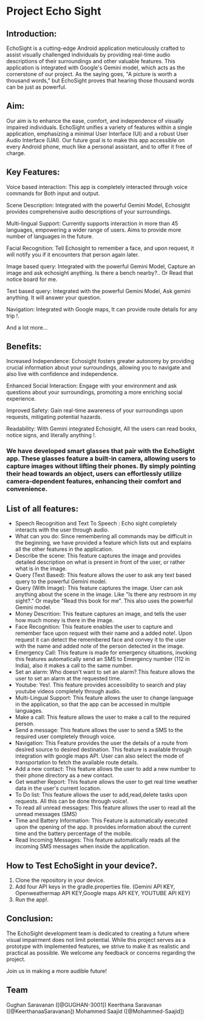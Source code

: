 # Project Echo Sight

## Introduction:
 
 EchoSight is a cutting-edge Android application meticulously crafted to assist visually challenged individuals by providing real-time audio descriptions of their surroundings and other valuable features. This application is integrated with Google's Gemini model, which acts as the cornerstone of our project. As the saying goes, "A picture is worth a thousand words," but EchoSight proves that hearing those thousand words can be just as powerful.
 
## Aim:

 Our aim is to enhance the ease, comfort, and independence of visually impaired individuals. EchoSight unifies a variety of features within a single application, emphasizing a minimal User Interface (UI) and a robust User Audio Interface (UAI). Our future goal is to make this app accessible on every Android phone, much like a personal assistant, and to offer it free of charge.
 

## Key Features:

 Voice based interaction: This app is completely interacted through voice commands for Both input and output.

 Scene Description: Integrated with the powerful Gemini Model, Echosight provides comprehensive audio descriptions of your surroundings.
 
 Multi-lingual Support: Currently supports interaction in more than 45 languages, empowering a wider range of users. Aims to provide more number of languages in the future.
 
 Facial Recognition: Tell Echosight to remember a face, and upon request, it will notify you if it encounters that person again later.
 
 Image based query: Integrated with the powerful Gemini Model, Capture an image and ask echosight anything. Is there a bench nearby?.. Or Read that notice board for me.
 
 Text based query: Integrated with the powerful Gemini Model, Ask gemini anything. It will answer your question.
 
 Navigation: Integrated with Google maps, It can provide route details for any trip !.
 
 And a lot more...

## Benefits:

 Increased Independence: Echosight fosters greater autonomy by providing crucial information about your surroundings, allowing you to navigate and also live with confidence and independence.
 
 Enhanced Social Interaction: Engage with your environment and ask questions about your surroundings, promoting a more enriching social experience.
 
 Improved Safety: Gain real-time awareness of your surroundings upon requests, mitigating potential hazards.
 
 Readability: With Gemini integrated Echosight, All the users can read books, notice signs, and literally anything !.

### We have developed smart glasses that pair with the EchoSight app. These glasses feature a built-in camera, allowing users to capture images without lifting their phones. By simply pointing their head towards an object, users can effortlessly utilize camera-dependent features, enhancing their comfort and convenience.


## List of all features:

- Speech Recognition and Text To Speech : Echo sight completely interacts with the user through audio.
- What can you do: Since remembering all commands may be difficult in the beginning, we have provided a feature which lists out and explains all the other features in the application.
- Describe the scene: This feature captures the image and provides detailed description on what is present in front of the user, or rather what is in the image.
- Query (Text Based): This feature allows the user to ask any text based query to the powerful Gemini model.
- Query (With Image): This feature captures the image. User can ask anything about the scene in the image. Like "Is there any restroom in my sight?." Or maybe "Read this book for me". This also uses the powerful Gemini model.
- Money Descrition: This feature captures an image, and tells the user how much money is there in the image.
- Face Recognition: This feature enables the user to capture and remember face upon request with their name and a added note!. Upon request it can detect the remembered face and convey it to the user with the name and added note of the person detected in the image.
-  Emergency Call: This feature is made for emergency situations, invoking this features automatically send an SMS to Emergency number (112 in India), also it makes a call to the same number.
- Set an alarm: Who doesn't want to set an alarm?.This feature allows the user to set an alarm at the requested time.
- Youtube: Yes!. This feature provides accessibility to search and play youtube videos completely through audio.
- Multi-Lingual Support: This feature allows the user to change language in the application, so that the app can be accessed in multiple languages.
- Make a call: This feature allows the user to make a call to the required person.
- Send a message: This feature allows the user to send a SMS to the required user completely through voice.
- Navigation: This Feature provides the user the details of a route from desired source to desired destination. This feature is available through integration with google maps API. User can also select the mode of transportation to fetch the available route details.
- Add a new contact: This feature allows the user to add a new number to their phone directory as a new contact.
- Get weather Report: This feature allows the user to get real time weather data in the user's current location.
- To Do list: This feature allows the user to add,read,delete tasks upon requests. All this can be done through voice!.
- To read all unread messages: This feature allows the user to read all the unread messages (SMS)
- Time and Battery Information: This Feature is automatically executed upon the opening of the app. It provides information about the current time and the battery percentage of the mobile.
- Read Incoming Messages: This feature automatically reads all the incoming SMS messages when inside the application.

## How to Test EchoSight in your device?.
 1. Clone the repository in your device.
 2. Add four API keys in the gradle.properties file. (Gemini API KEY, Openweathermap API KEY,Google maps API KEY, YOUTUBE API KEY)
 3. Run the app!.
 

## Conclusion:
 The EchoSight development team is dedicated to creating a future where visual impairment does not limit potential. While this project serves as a prototype with implemented features, we strive to make it as realistic and practical as possible. We welcome any feedback or concerns regarding the project.

 Join us in making a more audible future! 
 

## Team

 Gughan Saravanan ([@GUGHAN-3001]) 
 Keerthana Saravanan ([@KeerthanaaSaravanan]) 
 Mohammed Saajid ([@Mohammed-Saajid]) 